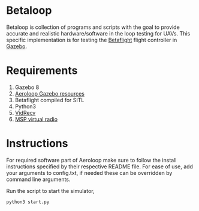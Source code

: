 # Betaloop

Betaloop is collection of programs and scripts with the goal to provide accurate
and realistic hardware/software in the loop testing for UAVs. This specific
implementation is for testing the
[Betaflight](https://github.com/betaflight/betaflight) flight controller in
[Gazebo](http://gazebosim.org/).

# Requirements

1. Gazebo 8 
2. [Aeroloop Gazebo resources](https://github.com/Aeroloop/aeroloop_gazebo)
2. Betaflight compiled for SITL
3. Python3
4. [VidRecv](https://github.com/Aeroloop/vidrecv)
5. [MSP virtual radio](https://github.com/Aeroloop/msp_virtualradio) 

# Instructions
For required software part of Aeroloop make sure to follow the install
instructions specified by their respective README file.
For ease of use, add your arguments to config.txt, if needed these can be
overridden by command line arguments. 

Run the script to start the simulator,
```
python3 start.py
```
